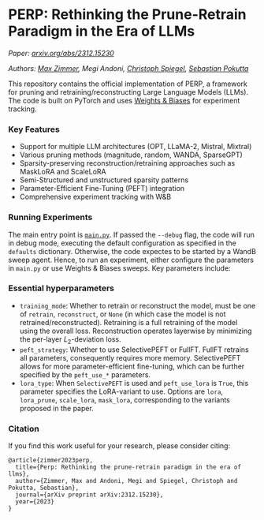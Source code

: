 # PERP: Rethinking the Prune-Retrain Paradigm in the Era of LLMs

*Paper: [arxiv.org/abs/2312.15230](https://arxiv.org/abs/2312.15230)*

*Authors: [Max Zimmer](https://maxzimmer.org/), Megi Andoni, [Christoph Spiegel](http://www.christophspiegel.berlin/), [Sebastian Pokutta](http://www.pokutta.com/)*

This repository contains the official implementation of PERP, a framework for pruning and retraining/reconstructing Large Language Models (LLMs). The code is built on PyTorch and uses [Weights & Biases](https://wandb.ai) for experiment tracking.

### Key Features

- Support for multiple LLM architectures (OPT, LLaMA-2, Mistral, Mixtral)
- Various pruning methods (magnitude, random, WANDA, SparseGPT)
- Sparsity-preserving reconstruction/retraining approaches such as MaskLoRA and ScaleLoRA
- Semi-Structured and unstructured sparsity patterns
- Parameter-Efficient Fine-Tuning (PEFT) integration
- Comprehensive experiment tracking with W&B

### Running Experiments

The main entry point is [`main.py`](main.py). If passed the `--debug` flag, the code will run in debug mode, executing the default configuration as specified in the `defaults` dictionary. Otherwise, the code expectes to be started by a WandB sweep agent. Hence, to run an experiment, either configure the parameters in `main.py` or use Weights & Biases sweeps. Key parameters include:

### Essential hyperparameters
- `training_mode`: Whether to retrain or reconstruct the model, must be one of `retrain`, `reconstruct`, or `None` (in which case the model is not retrained/reconstructed). Retraining is a full retraining of the model using the overall loss. Reconstruction operates layerwise by minimizing the per-layer $L_2$-deviation loss.
- `peft_strategy`: Whether to use SelectivePEFT or FullFT. FullFT retrains all parameters, consequently requires more memory. SelectivePEFT allows for more parameter-efficient fine-tuning, which can be further specified by the `peft_use_*` parameters.
- `lora_type`: When `SelectivePEFT` is used and `peft_use_lora` is `True`, this parameter specifies the LoRA-variant to use. Options are `lora`, `lora_prune`, `scale_lora`, `mask_lora`, corresponding to the variants proposed in the paper.

### Citation

If you find this work useful for your research, please consider citing:

```
@article{zimmer2023perp,
  title={Perp: Rethinking the prune-retrain paradigm in the era of llms},
  author={Zimmer, Max and Andoni, Megi and Spiegel, Christoph and Pokutta, Sebastian},
  journal={arXiv preprint arXiv:2312.15230},
  year={2023}
}
``` 